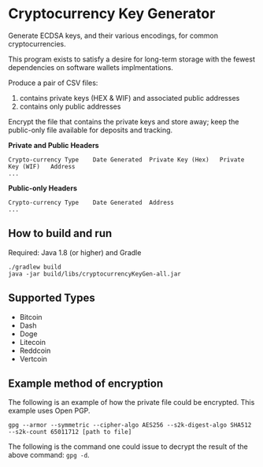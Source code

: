 # Cryptocurrency Key Generator

Generate ECDSA keys, and their various encodings, for common cryptocurrencies.

This program exists to satisfy a desire for long-term storage with the fewest dependencies on software wallets implmentations.

Produce a pair of CSV files:

1. contains private keys (HEX & WIF) and associated public addresses
2. contains only public addresses

Encrypt the file that contains the private keys and store away; keep the public-only file available for deposits and tracking.

**Private and Public Headers**

```
Crypto-currency Type	Date Generated	Private Key (Hex)	Private Key (WIF)	Address
...
```
**Public-only Headers**

```
Crypto-currency Type	Date Generated	Address
...
```

## How to build and run

Required: Java 1.8 (or higher) and Gradle

```
./gradlew build
java -jar build/libs/cryptocurrencyKeyGen-all.jar
```

## Supported Types
- Bitcoin
- Dash
- Doge
- Litecoin
- Reddcoin
- Vertcoin

## Example method of encryption

The following is an example of how the private file could be encrypted. This example uses Open PGP.

`gpg --armor --symmetric --cipher-algo AES256 --s2k-digest-algo SHA512 --s2k-count 65011712 [path to file]`

The following is the command one could issue to decrypt the result of the above command: `gpg -d`.



